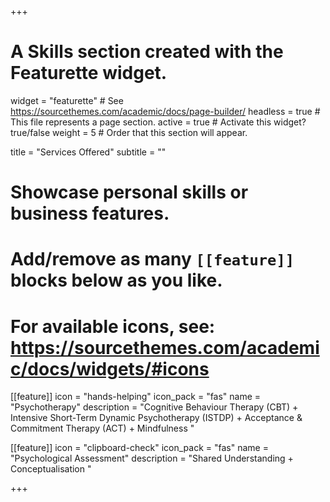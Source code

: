 +++
# A Skills section created with the Featurette widget.
widget = "featurette"  # See https://sourcethemes.com/academic/docs/page-builder/
headless = true  # This file represents a page section.
active = true  # Activate this widget? true/false
weight = 5  # Order that this section will appear.

title = "Services Offered"
subtitle = ""

# Showcase personal skills or business features.
# 
# Add/remove as many `[[feature]]` blocks below as you like.
# 
# For available icons, see: https://sourcethemes.com/academic/docs/widgets/#icons

[[feature]]
  icon = "hands-helping"
  icon_pack = "fas"
  name = "Psychotherapy"
  description = "Cognitive Behaviour Therapy (CBT) + Intensive Short-Term Dynamic Psychotherapy (ISTDP) + Acceptance & Commitment Therapy (ACT) + Mindfulness "
  
  
 [[feature]]
  icon = "clipboard-check"
  icon_pack = "fas"
  name = "Psychological Assessment"
  description = "Shared Understanding + Conceptualisation "
  

+++
